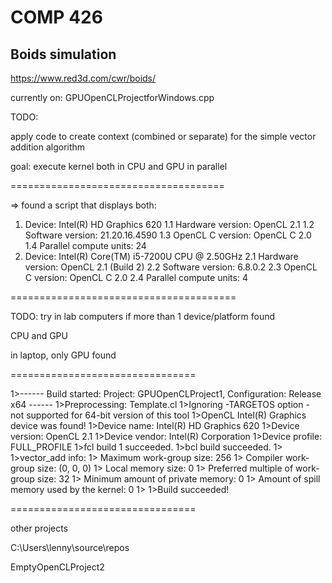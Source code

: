 # COMP 426

## Boids simulation

https://www.red3d.com/cwr/boids/

currently on:
GPUOpenCLProjectforWindows.cpp

TODO:

apply code to create context (combined or separate)
for the simple vector addition algorithm

goal: execute kernel both in CPU and GPU in parallel

=====================================

=> found a script that displays both:

1. Device: Intel(R) HD Graphics 620
 1.1 Hardware version: OpenCL 2.1
 1.2 Software version: 21.20.16.4590
 1.3 OpenCL C version: OpenCL C 2.0
 1.4 Parallel compute units: 24
2. Device: Intel(R) Core(TM) i5-7200U CPU @ 2.50GHz
 2.1 Hardware version: OpenCL 2.1 (Build 2)
 2.2 Software version: 6.8.0.2
 2.3 OpenCL C version: OpenCL C 2.0
 2.4 Parallel compute units: 4

=======================================

TODO:
try in lab computers if more than 1 device/platform found

CPU and GPU

in laptop, only GPU found

================================

1>------ Build started: Project: GPUOpenCLProject1, Configuration: Release x64 ------
1>Preprocessing: Template.cl
1>Ignoring -TARGETOS option - not supported for 64-bit version of this tool
1>OpenCL Intel(R) Graphics device was found!
1>Device name: Intel(R) HD Graphics 620
1>Device version: OpenCL 2.1
1>Device vendor: Intel(R) Corporation
1>Device profile: FULL_PROFILE
1>fcl build 1 succeeded.
1>bcl build succeeded.
1>
1>vector_add info:
1>	Maximum work-group size: 256
1>	Compiler work-group size: (0, 0, 0)
1>	Local memory size: 0
1>	Preferred multiple of work-group size: 32
1>	Minimum amount of private memory: 0
1>	Amount of spill memory used by the kernel: 0
1>
1>Build succeeded!


================================


other projects

C:\Users\lenny\source\repos

EmptyOpenCLProject2 


